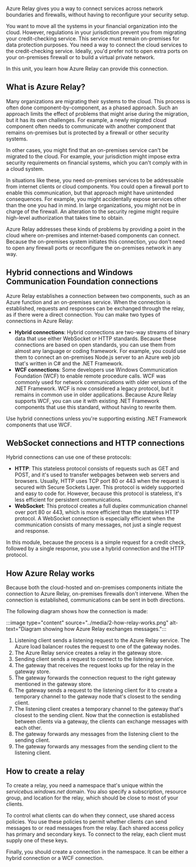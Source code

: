 Azure Relay gives you a way to connect services across network boundaries and firewalls, without having to reconfigure your security setup.

You want to move all the systems in your financial organization into the cloud. However, regulations in your jurisdiction prevent you from migrating your credit-checking service. This service must remain on-premises for data protection purposes. You need a way to connect the cloud services to the credit-checking service. Ideally, you'd prefer not to open extra ports on your on-premises firewall or to build a virtual private network.

In this unit, you learn how Azure Relay can provide this connection.

## What is Azure Relay?

Many organizations are migrating their systems to the cloud. This process is often done component-by-component, as a phased approach. Such an approach limits the effect of problems that might arise during the migration, but it has its own challenges. For example, a newly migrated cloud component often needs to communicate with another component that remains on-premises but is protected by a firewall or other security systems. 

In other cases, you might find that an on-premises service can't be migrated to the cloud. For example, your jurisdiction might impose extra security requirements on financial systems, which you can't comply with in a cloud system. 

In situations like these, you need on-premises services to be addressable from internet clients or cloud components. You could open a firewall port to enable this communication, but that approach might have unintended consequences. For example, you might accidentally expose services other than the one you had in mind. In large organizations, you might not be in charge of the firewall. An alteration to the security regime might require high-level authorization that takes time to obtain.

Azure Relay addresses these kinds of problems by providing a point in the cloud where on-premises and internet-based components can connect. Because the on-premises system initiates this connection, you don't need to open any firewall ports or reconfigure the on-premises network in any way. 

## Hybrid connections and Windows Communication Foundation connections

Azure Relay establishes a connection between two components, such as an Azure function and an on-premises service. When the connection is established, requests and responses can be exchanged through the relay, as if there were a direct connection. You can make two types of connections in Azure Relay:

- **Hybrid connections**: Hybrid connections are two-way streams of binary data that use either WebSocket or HTTP standards. Because these connections are based on open standards, you can use them from almost any language or coding framework. For example, you could use them to connect an on-premises Node.js server to an Azure web job that's written in C# and the .NET Framework.
- **WCF connections**: Some developers use Windows Communication Foundation (WCF) to enable remote procedure calls. WCF was commonly used for network communications with older versions of the .NET Framework. WCF is now considered a legacy protocol, but it remains in common use in older applications. Because Azure Relay supports WCF, you can use it with existing .NET Framework components that use this standard, without having to rewrite them. 

Use hybrid connections unless you're supporting existing .NET Framework components that use WCF.

## WebSocket connections and HTTP connections

Hybrid connections can use one of these protocols:

- **HTTP**: This stateless protocol consists of requests such as GET and POST, and it's used to transfer webpages between web servers and browsers. Usually, HTTP uses TCP port 80 or 443 when the request is secured with Secure Sockets Layer. This protocol is widely supported and easy to code for. However, because this protocol is stateless, it's less efficient for persistent communications.
- **WebSocket**: This protocol creates a full duplex communication channel over port 80 or 443, which is more efficient than the stateless HTTP protocol. A WebSocket connection is especially efficient when the communication consists of many messages, not just a single request and response.

In this module, because the process is a simple request for a credit check, followed by a single response, you use a hybrid connection and the HTTP protocol.

## How Azure Relay works

Because both the cloud-hosted and on-premises components initiate the connection to Azure Relay, on-premises firewalls don't intervene. When the connection is established, communications can be sent in both directions. 

The following diagram shows how the connection is made:

:::image type="content" source="../media/2-how-relay-works.png" alt-text="Diagram showing how Azure Relay exchanges messages.":::

1. Listening client sends a listening request to the Azure Relay service. The Azure load balancer routes the request to one of the gateway nodes. 
2. The Azure Relay service creates a relay in the gateway store. 
3. Sending client sends a request to connect to the listening service. 
4. The gateway that receives the request looks up for the relay in the gateway store. 
5. The gateway forwards the connection request to the right gateway mentioned in the gateway store. 
6. The gateway sends a request to the listening client for it to create a temporary channel to the gateway node that's closest to the sending client. 
7. The listening client creates a temporary channel to the gateway that's closest to the sending client. Now that the connection is established between clients via a gateway, the clients can exchange messages with each other. 
8. The gateway forwards any messages from the listening client to the sending client. 
9. The gateway forwards any messages from the sending client to the listening client.  

## How to create a relay

To create a relay, you need a namespace that's unique within the *servicebus.windows.net* domain. You also specify a subscription, resource group, and location for the relay, which should be close to most of your clients.

To control what clients can do when they connect, use shared access policies. You use these policies to permit whether clients can send messages to or read messages from the relay. Each shared access policy has primary and secondary keys. To connect to the relay, each client must supply one of these keys.

Finally, you should create a connection in the namespace. It can be either a hybrid connection or a WCF connection.
